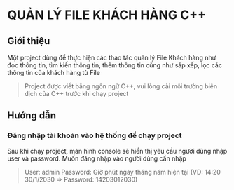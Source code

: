 # QUẢN LÝ FILE KHÁCH HÀNG C++
## Giới thiệu
Một project dùng để thực hiện các thao tác quản lý File Khách hàng như đọc thông tin, tìm kiến thông tin, thêm thông tin cũng như sắp xếp, lọc các thông tin của khách hàng từ File
> Project được viết bằng ngôn ngữ C++, vui lòng cài môi trường biên dịch của C++ trước khi chạy project

## Hướng dẫn
### Đăng nhập tài khoản vào hệ thống để chạy project
Sau khi chạy project, màn hình console sẽ hiển thị yêu cầu người dùng nhập user và password. Muốn đăng nhập vào người dùng cần nhập
> User: admin                                                                                                                           Password: Giờ phút ngày tháng năm hiện tại (VD: 14:20 30/1/2030 => Password: 14203012030)